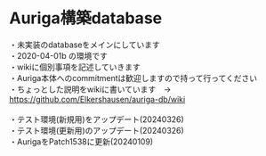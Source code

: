 # Auriga構築database<br>
・未実装のdatabaseをメインにしています<br>
・2020-04-01b の環境です<br>
・wikiに個別事項を記述していきます<br>
・Auriga本体へのcommitmentは歓迎しますので持って行ってください<br>
・ちょっとした説明をwikiに書いています　→　https://github.com/Elkershausen/auriga-db/wiki<br>
<br>
・テスト環境(新規用)をアップデート(20240326)<br>
・テスト環境(更新用)のアップデート(20240326)<br>
・AurigaをPatch1538に更新(20240109)<br>
